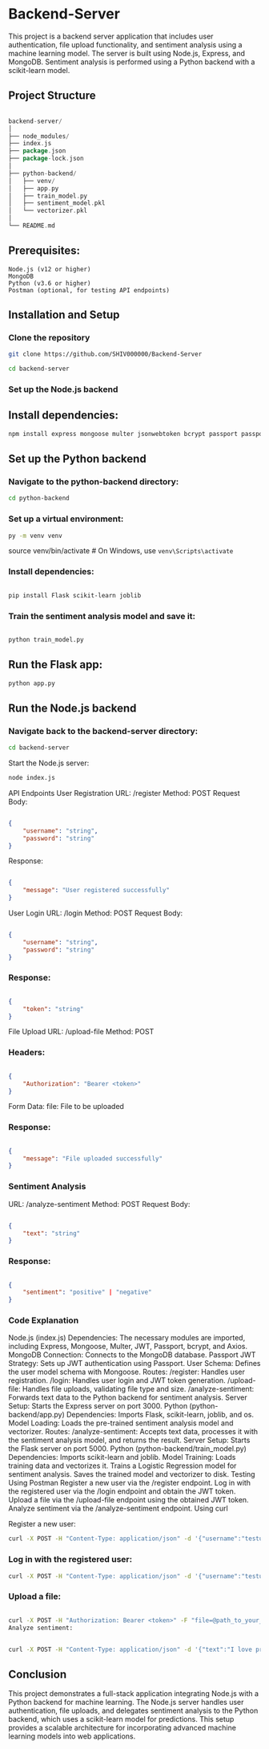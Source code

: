 # Backend-Server
This project is a backend server application that includes user authentication, file upload functionality, and sentiment analysis using a machine learning model. The server is built using Node.js, Express, and MongoDB. Sentiment analysis is performed using a Python backend with a scikit-learn model.

## Project Structure
```go

backend-server/
│
├── node_modules/
├── index.js
├── package.json
├── package-lock.json
│
├── python-backend/
│   ├── venv/
│   ├── app.py
│   ├── train_model.py
│   ├── sentiment_model.pkl
│   └── vectorizer.pkl
│
└── README.md

```
## Prerequisites:
```
Node.js (v12 or higher)
MongoDB
Python (v3.6 or higher)
Postman (optional, for testing API endpoints)
```

## Installation and Setup

### Clone the repository
```bash
git clone https://github.com/SHIV000000/Backend-Server
```
```bash
cd backend-server
```
### Set up the Node.js backend
## Install dependencies:

```bash
npm install express mongoose multer jsonwebtoken bcrypt passport passport-jwt body-parser axios
```

## Set up the Python backend
### Navigate to the python-backend directory:

```bash
cd python-backend
```
### Set up a virtual environment:

```bash
py -m venv venv
```
source venv/bin/activate  # On Windows, use `venv\Scripts\activate`

### Install dependencies:

```bash

pip install Flask scikit-learn joblib
```
### Train the sentiment analysis model and save it:

```bash

python train_model.py
```
## Run the Flask app:

```bash
python app.py
```

## Run the Node.js backend

### Navigate back to the backend-server directory:

```bash
cd backend-server
```
Start the Node.js server:

```bash
node index.js
```

API Endpoints
User Registration
URL: /register
Method: POST
Request Body:

``` json

{
    "username": "string",
    "password": "string"
}
```
Response:
 
``` json

{
    "message": "User registered successfully"
}
``` 
User Login
URL: /login
Method: POST
Request Body:

``` json

{
    "username": "string",
    "password": "string"
}
``` 
### Response:

``` json

{
    "token": "string"
}
``` 
File Upload
URL: /upload-file
Method: POST

### Headers:

```json

{
    "Authorization": "Bearer <token>"
}
```
Form Data:
file: File to be uploaded

### Response:

```json

{
    "message": "File uploaded successfully"
}
```
### Sentiment Analysis
URL: /analyze-sentiment
Method: POST
Request Body:

```json

{
    "text": "string"
}
```
### Response:

```json

{
    "sentiment": "positive" | "negative"
}
```
### Code Explanation

Node.js (index.js)
Dependencies: The necessary modules are imported, including Express, Mongoose, Multer, JWT, Passport, bcrypt, and Axios.
MongoDB Connection: Connects to the MongoDB database.
Passport JWT Strategy: Sets up JWT authentication using Passport.
User Schema: Defines the user model schema with Mongoose.
Routes:
/register: Handles user registration.
/login: Handles user login and JWT token generation.
/upload-file: Handles file uploads, validating file type and size.
/analyze-sentiment: Forwards text data to the Python backend for sentiment analysis.
Server Setup: Starts the Express server on port 3000.
Python (python-backend/app.py)
Dependencies: Imports Flask, scikit-learn, joblib, and os.
Model Loading: Loads the pre-trained sentiment analysis model and vectorizer.
Routes:
/analyze-sentiment: Accepts text data, processes it with the sentiment analysis model, and returns the result.
Server Setup: Starts the Flask server on port 5000.
Python (python-backend/train_model.py)
Dependencies: Imports scikit-learn and joblib.
Model Training:
Loads training data and vectorizes it.
Trains a Logistic Regression model for sentiment analysis.
Saves the trained model and vectorizer to disk.
Testing Using Postman
Register a new user via the /register endpoint.
Log in with the registered user via the /login endpoint and obtain the JWT token.
Upload a file via the /upload-file endpoint using the obtained JWT token.
Analyze sentiment via the /analyze-sentiment endpoint.
Using curl

Register a new user:

```bash
curl -X POST -H "Content-Type: application/json" -d '{"username":"testuser", "password":"password"}' http://localhost:3000/register
```
### Log in with the registered user:

```bash
curl -X POST -H "Content-Type: application/json" -d '{"username":"testuser", "password":"password"}' http://localhost:3000/login
```
### Upload a file:

```bash

curl -X POST -H "Authorization: Bearer <token>" -F "file=@path_to_your_file" http://localhost:3000/upload-file
Analyze sentiment:
```
```bash

curl -X POST -H "Content-Type: application/json" -d '{"text":"I love programming!"}' http://localhost:3000/analyze-sentiment
```
## Conclusion
This project demonstrates a full-stack application integrating Node.js with a Python backend for machine learning. The Node.js server handles user authentication, file uploads, and delegates sentiment analysis to the Python backend, which uses a scikit-learn model for predictions. This setup provides a scalable architecture for incorporating advanced machine learning models into web applications.
